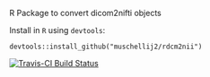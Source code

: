 R Package to convert dicom2nifti objects


Install in `R` using `devtools`:
```
devtools::install_github("muschellij2/rdcm2nii")
```

[![Travis-CI Build Status](https://travis-ci.org/muschellij2/rdcm2niix.svg?branch=master)](https://travis-ci.org/muschellij2/rdcm2niix)